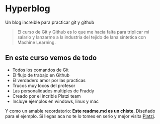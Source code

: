 # Hyperblog

Un blog increible para practicar git y github

> El curso de Git y Github es lo que me hacia falta para triplicar mi salario y lanzarme a la industria del tejido de lana sintetica con Machine Learning.

## En este curso vemos de todo

- Todos los comandos de Git
- El flujo de trabajo en Github
- El verdadero amor por las practicas
- Trucos muy locos del profesor
- Las personalidades multiples de Fraddy
- Creado por el incrible Platzi team
- Incluye ejemplos en windows, linux y mac

Y como un amable recordatorio: **Este readme.md es un chiste**.
Diseñado para el ejemplo. Si llegas aca no te lo tomes en serio y mejor visita [Platzi](http://platzi.com "Platzi").
